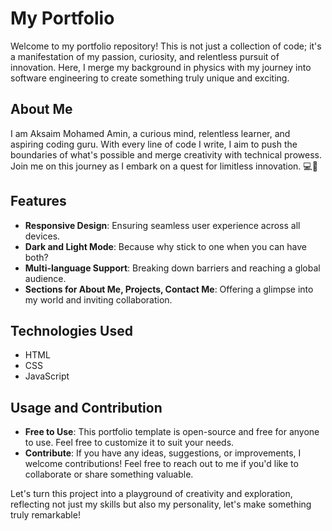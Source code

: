 # My Portfolio

Welcome to my portfolio repository! This is not just a collection of code; it's a manifestation of my passion, curiosity, and relentless pursuit of innovation. Here, I merge my background in physics with my journey into software engineering to create something truly unique and exciting.

## About Me

I am Aksaim Mohamed Amin, a curious mind, relentless learner, and aspiring coding guru. With every line of code I write, I aim to push the boundaries of what's possible and merge creativity with technical prowess. Join me on this journey as I embark on a quest for limitless innovation. 💻🚀

## Features

- **Responsive Design**: Ensuring seamless user experience across all devices.
- **Dark and Light Mode**: Because why stick to one when you can have both?
- **Multi-language Support**: Breaking down barriers and reaching a global audience.
- **Sections for About Me, Projects, Contact Me**: Offering a glimpse into my world and inviting collaboration.

## Technologies Used

- HTML
- CSS
- JavaScript

## Usage and Contribution

- **Free to Use**: This portfolio template is open-source and free for anyone to use. Feel free to customize it to suit your needs.
- **Contribute**: If you have any ideas, suggestions, or improvements, I welcome contributions! Feel free to reach out to me if you'd like to collaborate or share something valuable.

Let's turn this project into a playground of creativity and exploration, reflecting not just my skills but also my personality, let's make something truly remarkable!